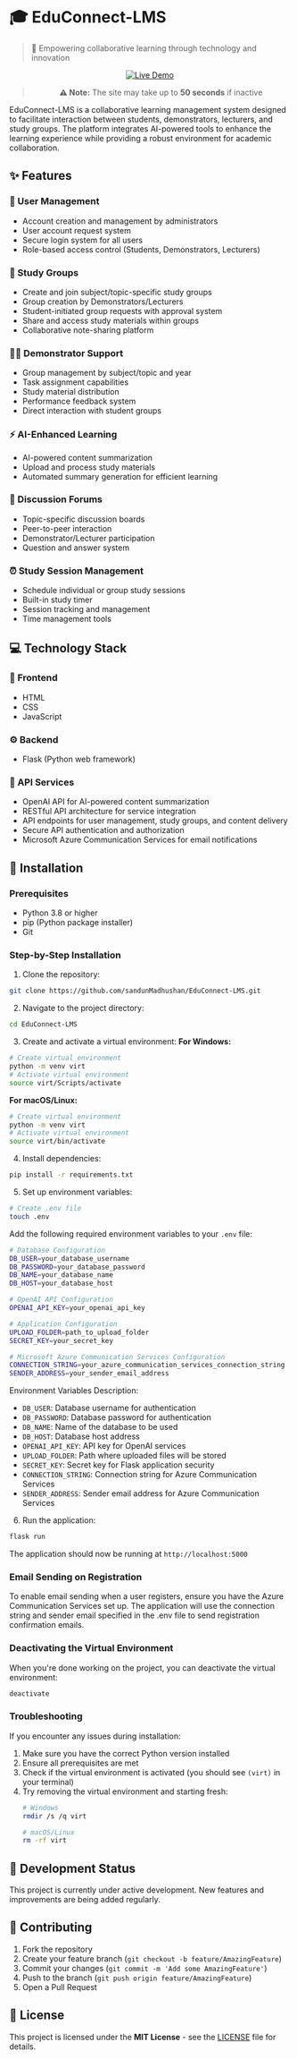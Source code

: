 # 🎓 EduConnect-LMS

> 🌟 Empowering collaborative learning through technology and innovation

<div align="center">

[![Live Demo](https://img.shields.io/badge/✨_Live_Demo-Click_Here-2ea44f?style=for-the-badge)](https://educonnect-lms.onrender.com/)

> **⚠️ Note:** The site may take up to **50 seconds** if inactive

</div>

EduConnect-LMS is a collaborative learning management system designed to facilitate interaction between students, demonstrators, lecturers, and study groups. The platform integrates AI-powered tools to enhance the learning experience while providing a robust environment for academic collaboration.

## ✨ Features

### 👥 User Management
- Account creation and management by administrators
- User account request system
- Secure login system for all users
- Role-based access control (Students, Demonstrators, Lecturers)

### 👥 Study Groups
- Create and join subject/topic-specific study groups
- Group creation by Demonstrators/Lecturers
- Student-initiated group requests with approval system
- Share and access study materials within groups
- Collaborative note-sharing platform

### 👨‍🏫 Demonstrator Support
- Group management by subject/topic and year
- Task assignment capabilities
- Study material distribution
- Performance feedback system
- Direct interaction with student groups

### ⚡ AI-Enhanced Learning
- AI-powered content summarization
- Upload and process study materials
- Automated summary generation for efficient learning

### 💬 Discussion Forums
- Topic-specific discussion boards
- Peer-to-peer interaction
- Demonstrator/Lecturer participation
- Question and answer system

### ⏰ Study Session Management
- Schedule individual or group study sessions
- Built-in study timer
- Session tracking and management
- Time management tools

## 💻 Technology Stack

### 🎨 Frontend
- HTML
- CSS
- JavaScript

### ⚙️ Backend
- Flask (Python web framework)

### 🔌 API Services
- OpenAI API for AI-powered content summarization
- RESTful API architecture for service integration
- API endpoints for user management, study groups, and content delivery
- Secure API authentication and authorization
- Microsoft Azure Communication Services for email notifications

## 🚀 Installation

### Prerequisites
- Python 3.8 or higher
- pip (Python package installer)
- Git

### Step-by-Step Installation

1. Clone the repository:
```bash
git clone https://github.com/sandunMadhushan/EduConnect-LMS.git
```

2. Navigate to the project directory:
```bash
cd EduConnect-LMS
```

3. Create and activate a virtual environment:
**For Windows:**
```bash
# Create virtual environment
python -m venv virt
# Activate virtual environment
source virt/Scripts/activate
```

**For macOS/Linux:**
```bash
# Create virtual environment
python -m venv virt
# Activate virtual environment
source virt/bin/activate
```

4. Install dependencies:
```bash
pip install -r requirements.txt
```

5. Set up environment variables:
```bash
# Create .env file
touch .env
```

Add the following required environment variables to your `.env` file:
```bash
# Database Configuration
DB_USER=your_database_username
DB_PASSWORD=your_database_password
DB_NAME=your_database_name
DB_HOST=your_database_host

# OpenAI API Configuration
OPENAI_API_KEY=your_openai_api_key

# Application Configuration
UPLOAD_FOLDER=path_to_upload_folder
SECRET_KEY=your_secret_key

# Microsoft Azure Communication Services Configuration
CONNECTION_STRING=your_azure_communication_services_connection_string
SENDER_ADDRESS=your_sender_email_address
```

Environment Variables Description:
- `DB_USER`: Database username for authentication
- `DB_PASSWORD`: Database password for authentication
- `DB_NAME`: Name of the database to be used
- `DB_HOST`: Database host address
- `OPENAI_API_KEY`: API key for OpenAI services
- `UPLOAD_FOLDER`: Path where uploaded files will be stored
- `SECRET_KEY`: Secret key for Flask application security
- `CONNECTION_STRING`: Connection string for Azure Communication Services
- `SENDER_ADDRESS`: Sender email address for Azure Communication Services

6. Run the application:
```bash
flask run
```

The application should now be running at `http://localhost:5000`

### Email Sending on Registration

To enable email sending when a user registers, ensure you have the Azure Communication Services set up. The application will use the connection string and sender email specified in the .env file to send registration confirmation emails.

### Deactivating the Virtual Environment
When you're done working on the project, you can deactivate the virtual environment:
```bash
deactivate
```

### Troubleshooting

If you encounter any issues during installation:

1. Make sure you have the correct Python version installed
2. Ensure all prerequisites are met
3. Check if the virtual environment is activated (you should see `(virt)` in your terminal)
4. Try removing the virtual environment and starting fresh:
   ```bash
   # Windows
   rmdir /s /q virt
   
   # macOS/Linux
   rm -rf virt
   ```

## 🔄 Development Status

This project is currently under active development. New features and improvements are being added regularly.

## 📩 Contributing

1. Fork the repository
2. Create your feature branch (`git checkout -b feature/AmazingFeature`)
3. Commit your changes (`git commit -m 'Add some AmazingFeature'`)
4. Push to the branch (`git push origin feature/AmazingFeature`)
5. Open a Pull Request

## 📜 License

This project is licensed under the **MIT License** - see the [LICENSE](LICENSE) file for details.
